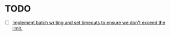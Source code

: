 # TODO 


- [ ] [Implement batch writing and set timeouts to ensure we don't exceed the limit.](https://stackoverflow.com/questions/46655344/firebase-cloud-function-with-firestore-returning-deadline-exceeded?rq=3)
